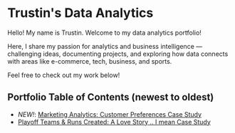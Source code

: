 # Trustin's Data Analytics

Hello! My name is Trustin. Welcome to my data analytics portfolio! 

Here, I share my passion for analytics and business intelligence — challenging ideas, documenting projects, and exploring how data connects with areas like e-commerce, tech, business, and sports.

Feel free to check out my work below!

## Portfolio Table of Contents (newest to oldest)
- *NEW!*: [Marketing Analytics: Customer Preferences Case Study](https://github.com/trustinvo/casestudy/blob/main/Marketing%20Analytics%20Case%20Study.md)
- [Playoff Teams & Runs Created: A Love Story .. I mean Case Study](https://github.com/trustinvo/baseball/blob/main/Playoff%20Teams%20%26%20Runs%20Created%20Case%20Study.md)
<!---
trustinvo/trustinvo is a ✨ special ✨ repository because its `README.md` (this file) appears on your GitHub profile.
You can click the Preview link to take a look at your changes.
--->
